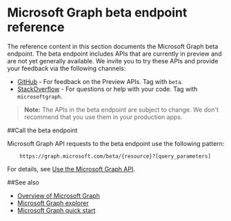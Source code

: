 # Microsoft Graph beta endpoint reference

The reference content in this section documents the Microsoft Graph beta endpoint. The beta endpoint includes APIs that are currently in preview and are not yet generally available. We invite you to try these APIs and provide your feedback via the following channels:

- [GitHub](https://github.com/OfficeDev/microsoft-graph-docs/issues) - For feedback on the Preview APIs. Tag with `beta`.
- [StackOverflow](http://stackoverflow.com/questions/tagged/microsoftgraph) - For questions or help with your code. Tag with `microsoftgraph`.

>**Note:** The APIs in the beta endpoint are subject to change. We don't recommend that you use them in your production apps. 

##Call the beta endpoint

Microsoft Graph API requests to the beta endpoint use the following pattern:

```
	https://graph.microsoft.com/beta/{resource}?[query_parameters]
```

For details, see [Use the Microsoft Graph API](https://developer.microsoft.com/en-us/graph/docs/concepts/use_the_api).

##See also
- [Overview of Microsoft Graph](https://developer.microsoft.com/en-us/graph/docs/overview/overview)
- [Microsoft Graph explorer](https://graph.microsoft.io/en-us/graph-explorer)
- [Microsoft Graph quick start](https://graph.microsoft.io/en-us/getting-started)

